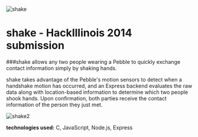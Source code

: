 ![shake](http://neel.io/img/shake_banner.png)

shake - HackIllinois 2014 submission
======

###shake allows any two people wearing a Pebble to quickly exchange contact information simply by shaking hands. 

shake takes advantage of the Pebble's motion sensors to detect when a handshake motion has occurred, and an Express backend evaluates the raw data along with location-based information to determine which two people shook hands. Upon confirmation, both parties receive the contact information of the person they just met.

![shake2](http://neel.io/img/shake_flow2.png)

**technologies used:** C, JavaScript, Node.js, Express


